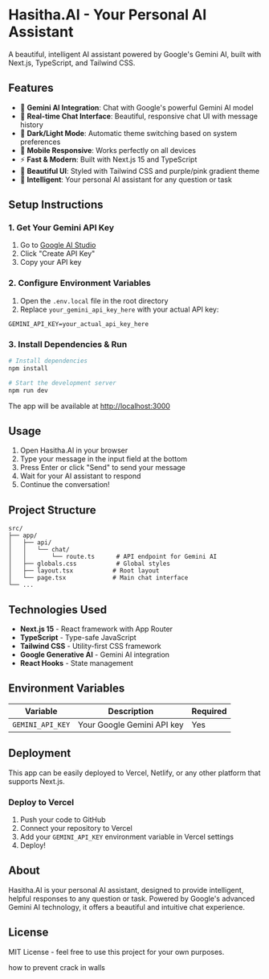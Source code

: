 # Hasitha.AI - Your Personal AI Assistant

A beautiful, intelligent AI assistant powered by Google's Gemini AI, built with Next.js, TypeScript, and Tailwind CSS.

## Features

- 🤖 **Gemini AI Integration**: Chat with Google's powerful Gemini AI model
- 💬 **Real-time Chat Interface**: Beautiful, responsive chat UI with message history
- 🌙 **Dark/Light Mode**: Automatic theme switching based on system preferences
- 📱 **Mobile Responsive**: Works perfectly on all devices
- ⚡ **Fast & Modern**: Built with Next.js 15 and TypeScript
- 🎨 **Beautiful UI**: Styled with Tailwind CSS and purple/pink gradient theme
- 🧠 **Intelligent**: Your personal AI assistant for any question or task

## Setup Instructions

### 1. Get Your Gemini API Key

1. Go to [Google AI Studio](https://aistudio.google.com/app/apikey)
2. Click "Create API Key"
3. Copy your API key

### 2. Configure Environment Variables

1. Open the `.env.local` file in the root directory
2. Replace `your_gemini_api_key_here` with your actual API key:

```env
GEMINI_API_KEY=your_actual_api_key_here
```

### 3. Install Dependencies & Run

```bash
# Install dependencies
npm install

# Start the development server
npm run dev
```

The app will be available at [http://localhost:3000](http://localhost:3000)

## Usage

1. Open Hasitha.AI in your browser
2. Type your message in the input field at the bottom
3. Press Enter or click "Send" to send your message
4. Wait for your AI assistant to respond
5. Continue the conversation!

## Project Structure

```
src/
├── app/
│   ├── api/
│   │   └── chat/
│   │       └── route.ts      # API endpoint for Gemini AI
│   ├── globals.css           # Global styles
│   ├── layout.tsx           # Root layout
│   └── page.tsx             # Main chat interface
└── ...
```

## Technologies Used

- **Next.js 15** - React framework with App Router
- **TypeScript** - Type-safe JavaScript
- **Tailwind CSS** - Utility-first CSS framework
- **Google Generative AI** - Gemini AI integration
- **React Hooks** - State management

## Environment Variables

| Variable | Description | Required |
|----------|-------------|----------|
| `GEMINI_API_KEY` | Your Google Gemini API key | Yes |

## Deployment

This app can be easily deployed to Vercel, Netlify, or any other platform that supports Next.js.

### Deploy to Vercel

1. Push your code to GitHub
2. Connect your repository to Vercel
3. Add your `GEMINI_API_KEY` environment variable in Vercel settings
4. Deploy!

## About

Hasitha.AI is your personal AI assistant, designed to provide intelligent, helpful responses to any question or task. Powered by Google's advanced Gemini AI technology, it offers a beautiful and intuitive chat experience.

## License

MIT License - feel free to use this project for your own purposes.


how to prevent crack in walls